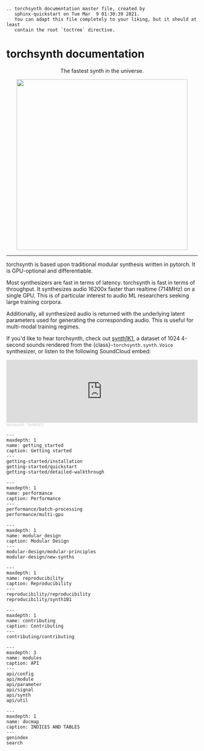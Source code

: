 ```{eval-rst}
.. torchsynth documentation master file, created by
   sphinx-quickstart on Tue Mar  9 01:30:39 2021.
   You can adapt this file completely to your liking, but it should at least
   contain the root `toctree` directive.
```


# torchsynth documentation

<div align="center">

The fastest synth in the universe.

<img width="450px" src="_static/images/logo-with-caption.jpg">

</div>

<hr>

torchsynth is based upon traditional modular synthesis written in
pytorch. It is GPU-optional and differentiable.

Most synthesizers are fast in terms of latency. torchsynth is fast
in terms of throughput. It synthesizes audio 16200x faster than
realtime (714MHz) on a single GPU. This is of particular interest
to audio ML researchers seeking large training corpora.

Additionally, all synthesized audio is returned with the underlying
latent parameters used for generating the corresponding audio. This
is useful for multi-modal training regimes.

If you'd like to hear torchsynth, check out
[synth1K1](https://github.com/torchsynth/synth1K1), a dataset of
1024 4-second sounds rendered from the {class}`~torchsynth.synth.Voice`
synthesizer, or listen to the following SoundCloud embed:

<iframe width="100%" height="166" scrolling="no" frameborder="no" allow="autoplay" 
src="https://w.soundcloud.com/player/?url=https%3A//api.soundcloud.com/tracks/1035755485&color=%23792ee5&auto_play=false&hide_related=false&show_comments=true&show_user=true&show_reposts=false&show_teaser=true"></iframe><div style="font-size: 10px; color: #cccccc;line-break: anywhere;word-break: normal;overflow: hidden;white-space: nowrap;text-overflow: ellipsis; font-family: Interstate,Lucida Grande,Lucida Sans Unicode,Lucida Sans,Garuda,Verdana,Tahoma,sans-serif;font-weight: 100;"><a href="https://soundcloud.com/user-357924775" title="torchsynth" target="_blank" style="color: #cccccc; text-decoration: none;">torchsynth</a> · <a href="https://soundcloud.com/user-357924775/synth1k1" title="Synth1K1" target="_blank" style="color: #cccccc; text-decoration: none;">Synth1K1</a></div>

```{toctree}
---
maxdepth: 1
name: getting_started
caption: Getting started
---
getting-started/installation
getting-started/quickstart
getting-started/detailed-walkthrough
```


```{toctree}
---
maxdepth: 1
name: performance
caption: Performance
---
performance/batch-processing
performance/multi-gpu
```

```{toctree}
---
maxdepth: 1
name: modular_design
caption: Modular Design
---
modular-design/modular-principles
modular-design/new-synths
```


```{toctree}
---
maxdepth: 1
name: reproducibility
caption: Reproducibility
---
reproducibility/reproducibility
reproducibility/synth1B1
```


```{toctree}
---
maxdepth: 1
name: contributing
caption: Contributing
---
contributing/contributing
```


```{toctree}
---
maxdepth: 3
name: modules
caption: API
---
api/config
api/module
api/parameter
api/signal
api/synth
api/util
```


```{toctree}
---
maxdepth: 1
name: docmap
caption: INDICES AND TABLES
---
genindex
search
```
